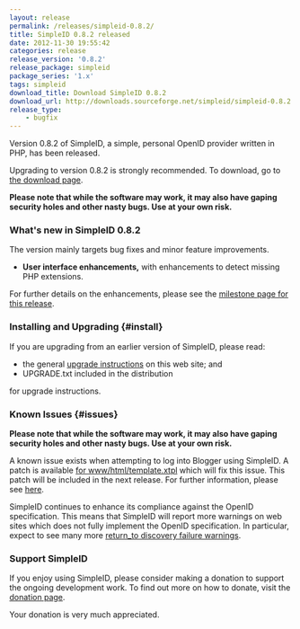 ```yaml
---
layout: release
permalink: /releases/simpleid-0.8.2/
title: SimpleID 0.8.2 released
date: 2012-11-30 19:55:42
categories: release
release_version: '0.8.2'
release_package: simpleid
package_series: '1.x'
tags: simpleid
download_title: Download SimpleID 0.8.2
download_url: http://downloads.sourceforge.net/simpleid/simpleid-0.8.2.tar.gz
release_type: 
    - bugfix
---
```


Version 0.8.2 of SimpleID, a simple, personal OpenID provider written in PHP, has been released.

Upgrading to version 0.8.2 is strongly recommended.  To download, go to [the download page](/download).

**Please note that while the software may work, it may also have gaping security holes and other nasty bugs. Use at your own risk.**

### What's new in SimpleID 0.8.2

The version mainly targets bug fixes and minor feature improvements.

- **User interface enhancements,** with enhancements to detect missing PHP extensions.

For further details on the enhancements, please see the [milestone page for this release](http://simpleid.koinic.net/trac/milestone/0.8.2).

### Installing and Upgrading {#install}

If you are upgrading from an earlier version of SimpleID, please read:

- the general [upgrade instructions](http://simpleid.sourceforge.net/documentation/getting-started/upgrading) on this web site; and
- UPGRADE.txt included in the distribution

for upgrade instructions.

### Known Issues {#issues}

**Please note that while the software may work, it may also have gaping security holes and other nasty bugs. Use at your own risk.**

A known issue exists when attempting to log into Blogger using SimpleID.  A patch is available [for www/html/template.xtpl](http://simpleid.koinic.net/trac/changeset/5d5357120594399a5b33ca5356db50c1facdd76c/git?format=diff&new=5d5357120594399a5b33ca5356db50c1facdd76c) which will fix this issue.  This patch will be included in the next release.  For further information, please see [here](http://simpleid.koinic.net/trac/ticket/119).

SimpleID continues to enhance its compliance against the OpenID specification.  This means that SimpleID will report more warnings on web sites which does not fully implement the OpenID specification.  In particular, expect to see many more [return_to discovery failure warnings](http://simpleid.sourceforge.net/documentation/troubleshooting/returnto-discovery-failure).

### Support SimpleID

If you enjoy using SimpleID, please consider making a donation to support the
ongoing development work.  To find out more on how to donate, visit
the [donation page](http://simpleid.sourceforge.net/donate).

Your donation is very much appreciated.